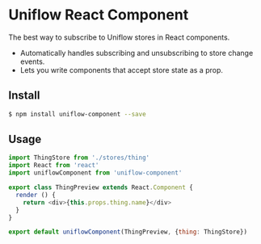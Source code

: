 # Uniflow React Component

The best way to subscribe to Uniflow stores in React components.

- Automatically handles subscribing and unsubscribing to store change events.
- Lets you write components that accept store state as a prop.

## Install

```sh
$ npm install uniflow-component --save
```

## Usage

```js
import ThingStore from './stores/thing'
import React from 'react'
import uniflowComponent from 'uniflow-component'

export class ThingPreview extends React.Component {
  render () {
    return <div>{this.props.thing.name}</div>
  }
}

export default uniflowComponent(ThingPreview, {thing: ThingStore})
```
